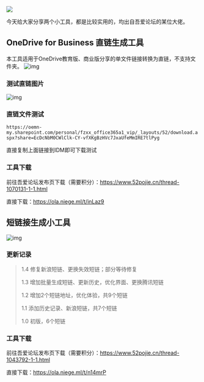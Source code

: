 ![](https://cdn.jsdelivr.net/gh/love2wind/cloudimg/img/99a1d7144baf1f6b7ae512c539477970.webp)

今天给大家分享两个小工具，都是比较实用的，均出自吾爱论坛的某位大佬。

## OneDrive for Business 直链生成工具
本工具适用于OneDrive教育版、商业版分享的单文件链接转换为直链，不支持文件夹。
![img](https://i.loli.net/2021/09/30/1B9ZAiROtmwSpCz.png)

### 测试直链图片

![img](https://oemn-my.sharepoint.com/personal/fzxx_office365a1_vip/_layouts/52/download.aspx?share=EdlVNsEWOQNFt1uZOAHYKksBsUR-HSsPgo8627Bajz7D9w)

### 直链文件测试

`https://oemn-my.sharepoint.com/personal/fzxx_office365a1_vip/_layouts/52/download.aspx?share=EcDcNbM0CWlClk-CY-vfXKgBzHVc7JxaUfeMmIRE7tlPyg`

直接复制上面链接到IDM即可下载测试

### 工具下载

前往吾爱论坛发布页下载（需要积分）：https://www.52pojie.cn/thread-1070131-1-1.html

直接下载：https://ola.niege.ml/t/inLaz9

## 短链接生成小工具

![img](https://i.loli.net/2021/09/30/DBs7Vtfemrj4vch.gif)

### 更新记录

> 1.4
> 修复新浪短链、更换失效短链；部分等待修复
>
> 1.3
> 增加批量生成短链、更新历史，优化界面、更换腾讯短链
>
> 1.2
> 增加2个短链地址，优化体验，共9个短链
>
> 1.1
> 添加历史记录、新浪短链，共7个短链
>
> 1.0
> 初版，6个短链

### 工具下载

前往吾爱论坛发布页下载（需要积分）：https://www.52pojie.cn/thread-1043792-1-1.html

直接下载：https://ola.niege.ml/t/n14mrP
